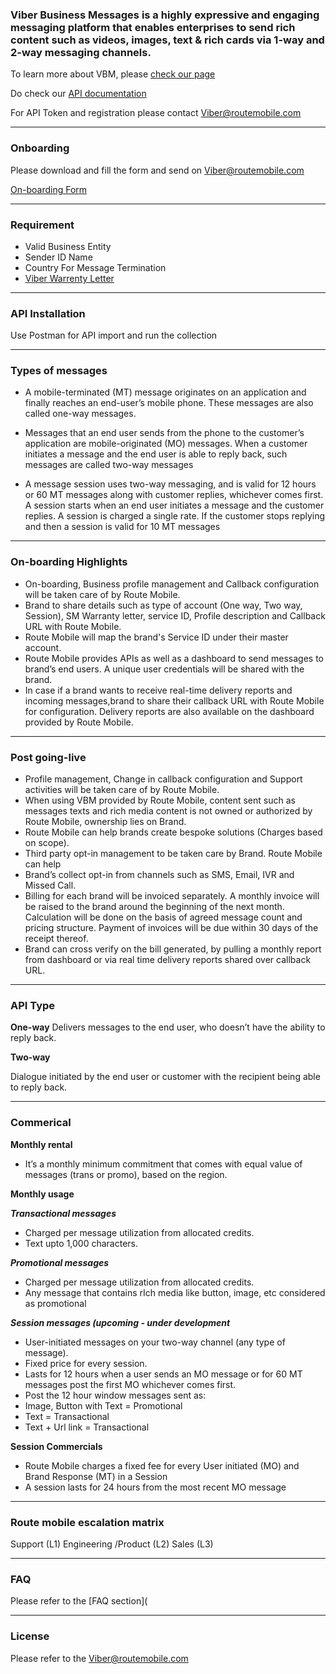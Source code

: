 ### Viber Business Messages is a highly expressive and engaging messaging platform that enables enterprises to send rich content such as videos, images, text & rich cards via 1-way and 2-way messaging channels.

To learn more about VBM, please [check our page](https://routemobile.com/messaging/viber-business-messages/)

Do check our [API documentation](https://vbm.rmlconnect.net/?version=latest)

For API Token and registration please contact Viber@routemobile.com

***

### Onboarding
Please download and fill the form and send on Viber@routemobile.com

[On-boarding Form](https://drive.google.com/file/d/1CsDyMhxton2rB_xfjF-4-udmcOv0VP6K/view?usp=sharing)
***

### Requirement 
* Valid Business Entity 
* Sender ID Name
* Country For Message Termination 
* [Viber Warrenty Letter]( https://drive.google.com/file/d/1i7xGJKguY5r1OvTdojr0NmrDi_vq4Wne/view?usp=sharing)

***

### API Installation 
Use Postman for API import and run the collection

***

### Types of messages
* A mobile-terminated (MT) message originates on an application and finally reaches an end-user’s mobile phone. These messages are also called one-way messages.

* Messages that an end user sends from the phone to the customer’s application are mobile-originated (MO) messages. When a customer initiates a message and the end user is able to reply back, such messages are called two-way messages

* A message session uses two-way messaging, and is valid for 12 hours or 60 MT messages along with customer replies, whichever comes first. A session starts when an end user initiates a message and the customer replies. A session is charged a single rate. If the customer stops replying and then a session is valid for 10 MT messages 

***

### On-boarding Highlights
* On-boarding, Business profile management and Callback configuration will be taken care of by Route Mobile.
* Brand to share details such as type of account (One way, Two way, Session), SM Warranty letter, service ID, Profile description and Callback URL with Route Mobile.
* Route Mobile will map the brand's Service ID under their master account.
* Route Mobile provides APIs as well as a dashboard to send messages to brand’s end users. A unique user credentials will be shared with the brand.
* In case if a brand wants to receive real-time delivery reports and incoming messages,brand to share their callback URL with Route Mobile for configuration. Delivery reports are also available on the dashboard provided by Route Mobile.

***

### Post going-live
* Profile management, Change in callback configuration and Support activities will be taken care of by Route Mobile.
* When using VBM provided by Route Mobile, content sent such as messages texts and rich media content is not owned or authorized by Route Mobile, ownership lies on Brand.
* Route Mobile can help brands create bespoke solutions (Charges based on scope).
* Third party opt-in management to be taken care by Brand. Route Mobile can help
* Brand’s collect opt-in from channels such as SMS, Email, IVR and Missed Call.
* Billing for each brand will be invoiced separately. A monthly invoice will be raised to the brand around the beginning of the next month. Calculation will be done on the basis of agreed message count and pricing structure. Payment of invoices will be due within 30 days of the receipt thereof.
* Brand can cross verify on the bill generated, by pulling a monthly report from dashboard or via real time delivery reports shared over callback URL.

***

### API Type
**One-way**
Delivers messages to the end user, who doesn’t have the ability to reply back.

**Two-way**
 
Dialogue initiated by the end user or customer with the recipient being able to reply back. 


***

### Commerical 
**Monthly rental** 
* It’s a monthly minimum commitment that comes with equal value of messages (trans or promo), based on the region.

**Monthly usage**

***Transactional messages***
* Charged per message utilization from allocated credits.
* Text upto 1,000 characters.

***Promotional messages*** 
* Charged per message utilization from allocated credits.
* Any message that contains rIch media like button, image, etc considered as promotional

***Session messages (upcoming - under development***
* User-initiated messages on your two-way channel (any type of message). 
* Fixed price for every session. 
* Lasts for 12 hours when a user sends an MO message or for 60 MT messages post the first MO whichever comes first.
* Post the 12 hour window messages sent as:
* Image, Button with Text = Promotional
* Text = Transactional
* Text + Url link = Transactional


**Session Commercials**
* Route Mobile charges a fixed fee for every User initiated (MO) and Brand Response (MT) in a Session
* A session lasts for 24 hours from the most recent MO message


***

### Route mobile escalation matrix

Support (L1)  Engineering /Product (L2)  Sales (L3)

***

### FAQ

Please refer to the [FAQ section](

***

### License 

Please refer to the Viber@routemobile.com




 




